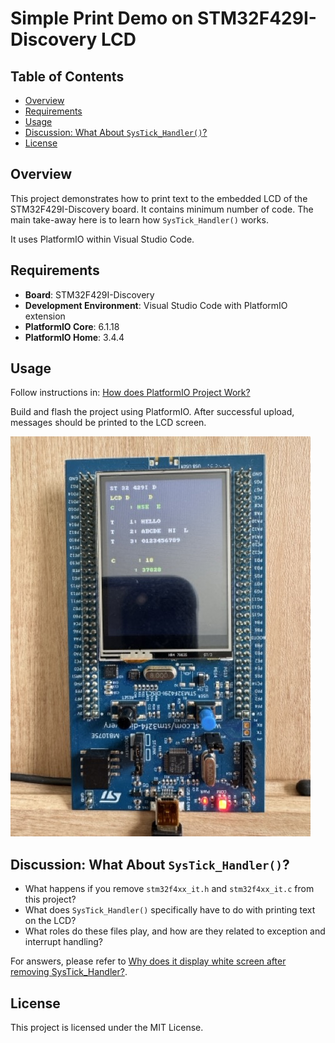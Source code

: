 # Simple Print Demo on STM32F429I-Discovery LCD

## Table of Contents
- [Overview](#overview)
- [Requirements](#requirements)
- [Usage](#usage)
- [Discussion: What About `SysTick_Handler()`?](#discussion-what-about-systick_handler)
- [License](#license)

## Overview
This project demonstrates how to print text to the embedded LCD of the STM32F429I-Discovery board. It contains minimum number of code. The main take-away here is to learn how `SysTick_Handler()` works.

It uses PlatformIO within Visual Studio Code.

## Requirements

- **Board**: STM32F429I-Discovery
- **Development Environment**: Visual Studio Code with PlatformIO extension
- **PlatformIO Core**: 6.1.18  
- **PlatformIO Home**: 3.4.4

## Usage
Follow instructions in: [How does PlatformIO Project Work?](https://seanshnkim.github.io/blog/2025/PlatformIO-What-it-does/)

Build and flash the project using PlatformIO. After successful upload, messages should be printed to the LCD screen.

![Print Result](img/print_text_on_LCD.jpeg)

## Discussion: What About `SysTick_Handler()`?

- What happens if you remove `stm32f4xx_it.h` and `stm32f4xx_it.c` from this project?
- What does `SysTick_Handler()` specifically have to do with printing text on the LCD?
- What roles do these files play, and how are they related to exception and interrupt handling?

For answers, please refer to [Why does it display white screen after removing SysTick_Handler?](https://seanshnkim.github.io/blog/2025/2025-10-06-SysTick_Handler/).

## License
This project is licensed under the MIT License.